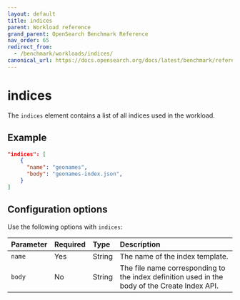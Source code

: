 ```yaml
---
layout: default
title: indices
parent: Workload reference
grand_parent: OpenSearch Benchmark Reference
nav_order: 65
redirect_from:
  - /benchmark/workloads/indices/
canonical_url: https://docs.opensearch.org/docs/latest/benchmark/reference/workloads/indices/
---
```


<!-- vale off -->
# indices
<!-- vale on -->

The `indices` element contains a list of all indices used in the workload. 

## Example

```json
"indices": [
    {
      "name": "geonames",
      "body": "geonames-index.json",
    }
]
```

## Configuration options

Use the following options with `indices`:

Parameter | Required | Type | Description
:--- | :--- | :--- | :---
`name` | Yes | String | The name of the index template. 
`body` | No | String | The file name corresponding to the index definition used in the body of the Create Index API. 
